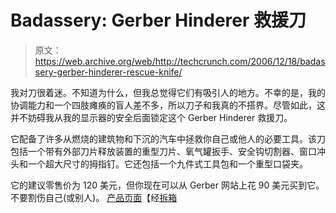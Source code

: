 # Badassery: Gerber Hinderer 救援刀

> 原文：<https://web.archive.org/web/http://techcrunch.com/2006/12/18/badassery-gerber-hinderer-rescue-knife/>

我对刀很着迷。不知道为什么，但我总觉得它们有吸引人的地方。不幸的是，我的协调能力和一个四肢瘫痪的盲人差不多，所以刀子和我真的不搭界。尽管如此，这并不妨碍我从我的显示器的安全后面锁定这个 Gerber Hinderer 救援刀。

它配备了许多从燃烧的建筑物和下沉的汽车中拯救你自己或他人的必要工具。该刀包括一个带有外部刀片释放装置的重型刀片、氧气罐扳手、安全钩切割器、窗口冲头和一个超大尺寸的拇指钉。它还包括一个九件式工具包和一个重型口袋夹。

它的建议零售价为 120 美元，但你现在可以从 Gerber 网站上花 90 美元买到它。不要割伤自己(或别人)。
 [产品页面](https://web.archive.org/web/20151205232356/http://www.gerberstore.com/index.php?xpage=itempage&xid=760)【经[拆箱](https://web.archive.org/web/20151205232356/http://www.uncrate.com/men/gear/tools/gerber-hinderer-rescue-knife-007816.php)